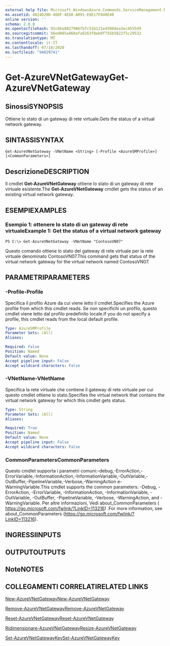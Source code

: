 ```yaml
---
external help file: Microsoft.WindowsAzure.Commands.ServiceManagement.Network.dll-Help.xml
ms.assetid: 4024D20D-46DF-4ED8-A091-E6E17F840E40
online version: ''
schema: 2.0.0
ms.openlocfilehash: 92c6ba8827906fbfc51b121e4500dea3ec4555d9
ms.sourcegitcommit: 56ed085a868afa8263f8eb0f755b5822f5c29532
ms.translationtype: MT
ms.contentlocale: it-IT
ms.lasthandoff: 07/18/2020
ms.locfileid: "94029741"
---
```

# <span data-ttu-id="30532-101">Get-AzureVNetGateway</span><span class="sxs-lookup"><span data-stu-id="30532-101">Get-AzureVNetGateway</span></span>

## <span data-ttu-id="30532-102">Sinossi</span><span class="sxs-lookup"><span data-stu-id="30532-102">SYNOPSIS</span></span>
<span data-ttu-id="30532-103">Ottiene lo stato di un gateway di rete virtuale.</span><span class="sxs-lookup"><span data-stu-id="30532-103">Gets the status of a virtual network gateway.</span></span>

## <span data-ttu-id="30532-104">SINTASSI</span><span class="sxs-lookup"><span data-stu-id="30532-104">SYNTAX</span></span>

```
Get-AzureVNetGateway -VNetName <String> [-Profile <AzureSMProfile>] [<CommonParameters>]
```

## <span data-ttu-id="30532-105">Descrizione</span><span class="sxs-lookup"><span data-stu-id="30532-105">DESCRIPTION</span></span>
<span data-ttu-id="30532-106">Il cmdlet **Get-AzureVNetGateway** ottiene lo stato di un gateway di rete virtuale esistente.</span><span class="sxs-lookup"><span data-stu-id="30532-106">The **Get-AzureVNetGateway** cmdlet gets the status of an existing virtual network gateway.</span></span>

## <span data-ttu-id="30532-107">ESEMPI</span><span class="sxs-lookup"><span data-stu-id="30532-107">EXAMPLES</span></span>

### <span data-ttu-id="30532-108">Esempio 1: ottenere lo stato di un gateway di rete virtuale</span><span class="sxs-lookup"><span data-stu-id="30532-108">Example 1: Get the status of a virtual network gateway</span></span>
```
PS C:\> Get-AzureVNetGateway -VNetName "ContosoVN07"
```

<span data-ttu-id="30532-109">Questo comando ottiene lo stato del gateway di rete virtuale per la rete virtuale denominato ContosoVN07.</span><span class="sxs-lookup"><span data-stu-id="30532-109">This command gets that status of the virtual network gateway for the virtual network named ContosoVN07.</span></span>

## <span data-ttu-id="30532-110">PARAMETRI</span><span class="sxs-lookup"><span data-stu-id="30532-110">PARAMETERS</span></span>

### <span data-ttu-id="30532-111">-Profile</span><span class="sxs-lookup"><span data-stu-id="30532-111">-Profile</span></span>
<span data-ttu-id="30532-112">Specifica il profilo Azure da cui viene letto il cmdlet.</span><span class="sxs-lookup"><span data-stu-id="30532-112">Specifies the Azure profile from which this cmdlet reads.</span></span> <span data-ttu-id="30532-113">Se non specifichi un profilo, questo cmdlet viene letto dal profilo predefinito locale.</span><span class="sxs-lookup"><span data-stu-id="30532-113">If you do not specify a profile, this cmdlet reads from the local default profile.</span></span>

```yaml
Type: AzureSMProfile
Parameter Sets: (All)
Aliases: 

Required: False
Position: Named
Default value: None
Accept pipeline input: False
Accept wildcard characters: False
```

### <span data-ttu-id="30532-114">-VNetName</span><span class="sxs-lookup"><span data-stu-id="30532-114">-VNetName</span></span>
<span data-ttu-id="30532-115">Specifica la rete virtuale che contiene il gateway di rete virtuale per cui questo cmdlet ottiene lo stato.</span><span class="sxs-lookup"><span data-stu-id="30532-115">Specifies the virtual network that contains the virtual network gateway for which this cmdlet gets status.</span></span>

```yaml
Type: String
Parameter Sets: (All)
Aliases: 

Required: True
Position: Named
Default value: None
Accept pipeline input: False
Accept wildcard characters: False
```

### <span data-ttu-id="30532-116">CommonParameters</span><span class="sxs-lookup"><span data-stu-id="30532-116">CommonParameters</span></span>
<span data-ttu-id="30532-117">Questo cmdlet supporta i parametri comuni:-debug,-ErrorAction,-ErrorVariable,-InformationAction,-InformationVariable,-OutVariable,-OutBuffer,-PipelineVariable,-Verbose,-WarningAction e-WarningVariable.</span><span class="sxs-lookup"><span data-stu-id="30532-117">This cmdlet supports the common parameters: -Debug, -ErrorAction, -ErrorVariable, -InformationAction, -InformationVariable, -OutVariable, -OutBuffer, -PipelineVariable, -Verbose, -WarningAction, and -WarningVariable.</span></span> <span data-ttu-id="30532-118">Per altre informazioni, Vedi about_CommonParameters ( https://go.microsoft.com/fwlink/?LinkID=113216) .</span><span class="sxs-lookup"><span data-stu-id="30532-118">For more information, see about_CommonParameters (https://go.microsoft.com/fwlink/?LinkID=113216).</span></span>

## <span data-ttu-id="30532-119">INGRESSI</span><span class="sxs-lookup"><span data-stu-id="30532-119">INPUTS</span></span>

## <span data-ttu-id="30532-120">OUTPUT</span><span class="sxs-lookup"><span data-stu-id="30532-120">OUTPUTS</span></span>

## <span data-ttu-id="30532-121">Note</span><span class="sxs-lookup"><span data-stu-id="30532-121">NOTES</span></span>

## <span data-ttu-id="30532-122">COLLEGAMENTI CORRELATI</span><span class="sxs-lookup"><span data-stu-id="30532-122">RELATED LINKS</span></span>

[<span data-ttu-id="30532-123">New-AzureVNetGateway</span><span class="sxs-lookup"><span data-stu-id="30532-123">New-AzureVNetGateway</span></span>](./New-AzureVNetGateway.md)

[<span data-ttu-id="30532-124">Remove-AzureVNetGateway</span><span class="sxs-lookup"><span data-stu-id="30532-124">Remove-AzureVNetGateway</span></span>](./Remove-AzureVNetGateway.md)

[<span data-ttu-id="30532-125">Reset-AzureVNetGateway</span><span class="sxs-lookup"><span data-stu-id="30532-125">Reset-AzureVNetGateway</span></span>](./Reset-AzureVNetGateway.md)

[<span data-ttu-id="30532-126">Ridimensionare-AzureVNetGateway</span><span class="sxs-lookup"><span data-stu-id="30532-126">Resize-AzureVNetGateway</span></span>](./Resize-AzureVNetGateway.md)

[<span data-ttu-id="30532-127">Set-AzureVNetGatewayKey</span><span class="sxs-lookup"><span data-stu-id="30532-127">Set-AzureVNetGatewayKey</span></span>](./Set-AzureVNetGatewayKey.md)


